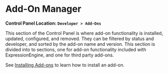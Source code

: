 <!--
    This source file is part of the open source project
    ExpressionEngine User Guide (https://github.com/ExpressionEngine/ExpressionEngine-User-Guide)

    @link      https://expressionengine.com/
    @copyright Copyright (c) 2003-2020, Packet Tide, LLC (https://ellislab.com)
    @license   https://expressionengine.com/license Licensed under Apache License, Version 2.0
-->

# Add-On Manager

**Control Panel Location: `Developer > Add-Ons`**

This section of the Control Panel is where add-on functionality is installed, updated, configured, and removed. They can be filtered by status and developer, and sorted by the add-on name and version. This section is divided into to sections, one for add-on functionality included with ExpressionEngine, and one for third party add-ons.

See [Installing Add-ons](add-ons/overview.md#installing-add-ons) to learn how to install an add-on.
